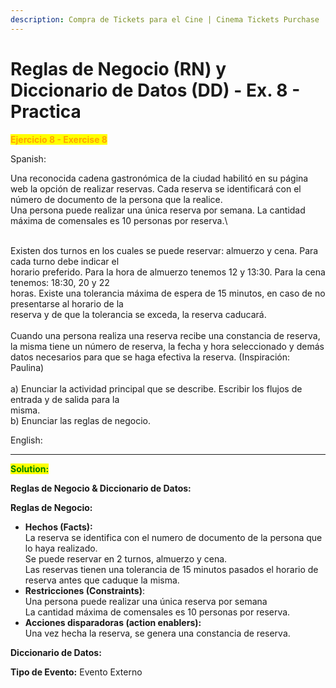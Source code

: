 ```yaml
---
description: Compra de Tickets para el Cine | Cinema Tickets Purchase
---
```


# Reglas de Negocio (RN) y Diccionario de Datos (DD) - Ex. 8 - Practica

<mark style="color:orange;">**Ejercicio 8 - Exercise 8**</mark>

Spanish:

Una reconocida cadena gastronómica de la ciudad habilitó en su página web la opción de realizar reservas.&#x20;Cada reserva se identificará con el número de documento de la persona que la realice. \
Una persona puede&#x20;realizar una única reserva por semana. La cantidad máxima de comensales es 10  personas por reserva.\
\
Existen dos turnos en los cuales se puede reservar: almuerzo y cena. Para cada turno debe indicar el\
horario preferido. Para la hora de almuerzo tenemos 12 y 13:30. Para la cena tenemos: 18:30, 20 y 22\
horas. Existe una tolerancia máxima de espera de 15 minutos, en caso de no presentarse al horario de la\
reserva y de que la tolerancia se exceda, la reserva caducará. \
\
Cuando una persona realiza una reserva&#x20;recibe una constancia de reserva, la misma tiene un número de reserva, la fecha y hora seleccionado y&#x20;demás datos necesarios para que se haga efectiva la reserva. (Inspiración: Paulina)\
\
a) Enunciar la actividad principal que se describe. Escribir los flujos de entrada y de salida para la\
misma.\
b) Enunciar las reglas de negocio.

English:



***

<mark style="color:green;">**Solution:**</mark>

**Reglas de Negocio & Diccionario de Datos:**

**Reglas de Negocio:**

* **Hechos (Facts):** \
  La reserva se identifica con el numero de documento de la persona que lo haya realizado. \
  Se puede reservar en 2 turnos, almuerzo y cena. \
  Las reservas tienen una tolerancia de 15 minutos pasados el horario de reserva antes que caduque la misma.&#x20;
* **Restricciones (Constraints)**: \
  Una persona puede  &#x20;realizar una única reserva por semana\
  La cantidad máxima de comensales es 10  personas por reserva.
* **Acciones disparadoras (action enablers):** \
  Una vez hecha la reserva, se genera una constancia de reserva.&#x20;

**Diccionario de Datos:**



**Tipo de Evento:** Evento Externo
